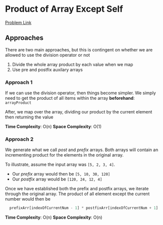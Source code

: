 # Product of Array Except Self

[Problem Link](https://leetcode.com/problems/product-of-array-except-self/)

## Approaches

There are two main approaches, but this is contingent on whether we are allowed to use the division operator or not

1. Divide the whole array product by each value when we map
2. Use pre and postfix auxilary arrays

### Approach 1

If we can use the division operator, then things become simpler. We simply need to get the product of all items within the array **beforehand**: `arrayProduct`

After, we map over the array, dividing our product by the current element then returning the value

**Time Complexity**: O(n)
**Space Complexity**: O(1)

### Approach 2

We generate what we call *post* and *prefix* arrays. Both arrays will contain an incrementing product for the elements in the original array.

To illustrate, assume the input array was `[5, 2, 3, 4]`.

- Our *prefix* array would then be `[5, 10, 30, 120]`
- Our *postfix* array would be `[120, 24, 12, 4]`

Once we have established both the prefix and postfix arrays, we iterate through the original array. The product of all element except the current number would then be

```javascript
  prefixArr[indexOfCurrentNum - 1] * postfixArr[indexOfCurrentNum + 1]
```

**Time Complexity**: O(n)
**Space Complexity**: O(n)
